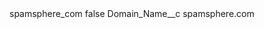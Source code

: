 <?xml version="1.0" encoding="UTF-8"?>
<CustomMetadata xmlns="http://soap.sforce.com/2006/04/metadata" xmlns:xsi="http://www.w3.org/2001/XMLSchema-instance" xmlns:xsd="http://www.w3.org/2001/XMLSchema">
    <label>spamsphere_com</label>
    <protected>false</protected>
    <values>
        <field>Domain_Name__c</field>
        <value xsi:type="xsd:string">spamsphere.com</value>
    </values>
</CustomMetadata>
